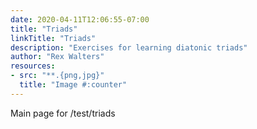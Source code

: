 ```yaml
---
date: 2020-04-11T12:06:55-07:00
title: "Triads"
linkTitle: "Triads"
description: "Exercises for learning diatonic triads"
author: "Rex Walters"
resources:
- src: "**.{png,jpg}"
  title: "Image #:counter"
---
```


Main page for /test/triads
